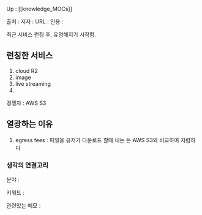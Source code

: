 
Up : [[knowledge_MOCs]]

출처 :
저자 :
URL : 
인용 : 

최근 서비스 런칭 후, 유명해지기 시작함. 



## 런칭한 서비스 
1. cloud R2 
2. image
3. live streaming
4. 

경쟁자 : AWS S3 

## 열광하는 이유 
1. egress fees : 파일을 유저가 다운로드 할때 내는 돈 AWS S3와 비교하여 저렴하다


### 생각의 연결고리
분야 :

키워드 :

관련있는 메모 :
